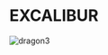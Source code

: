 # EXCALIBUR

![dragon3](https://github.com/user-attachments/assets/3b11b2e2-6f20-482f-90a0-7b705935ce30)
